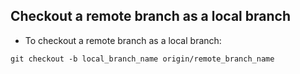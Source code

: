 ## Checkout a remote branch as a local branch

- To checkout a remote branch as a local branch:

```git checkout -b local_branch_name origin/remote_branch_name```
